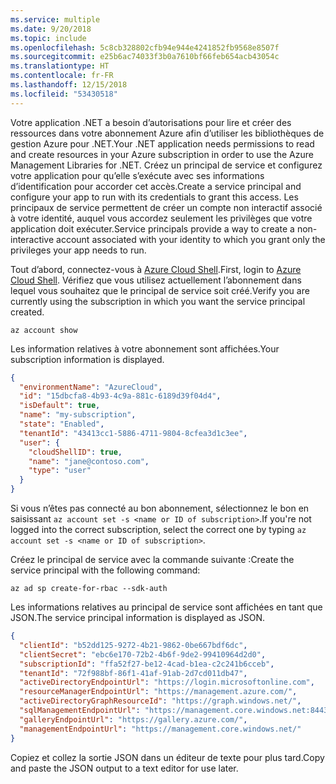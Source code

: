 ```yaml
---
ms.service: multiple
ms.date: 9/20/2018
ms.topic: include
ms.openlocfilehash: 5c8cb328802cfb94e944e4241852fb9568e8507f
ms.sourcegitcommit: e25b6ac74033f3b0a7610bf66feb654acb43054c
ms.translationtype: HT
ms.contentlocale: fr-FR
ms.lasthandoff: 12/15/2018
ms.locfileid: "53430518"
---
```

<span data-ttu-id="d6ba2-101">Votre application .NET a besoin d’autorisations pour lire et créer des ressources dans votre abonnement Azure afin d’utiliser les bibliothèques de gestion Azure pour .NET.</span><span class="sxs-lookup"><span data-stu-id="d6ba2-101">Your .NET application needs permissions to read and create resources in your Azure subscription in order to use the Azure Management Libraries for .NET.</span></span> <span data-ttu-id="d6ba2-102">Créez un principal de service et configurez votre application pour qu’elle s’exécute avec ses informations d’identification pour accorder cet accès.</span><span class="sxs-lookup"><span data-stu-id="d6ba2-102">Create a service principal and configure your app to run with its credentials to grant this access.</span></span> <span data-ttu-id="d6ba2-103">Les principaux de service permettent de créer un compte non interactif associé à votre identité, auquel vous accordez seulement les privilèges que votre application doit exécuter.</span><span class="sxs-lookup"><span data-stu-id="d6ba2-103">Service principals provide a way to create a non-interactive account associated with your identity to which you grant only the privileges your app needs to run.</span></span>

<span data-ttu-id="d6ba2-104">Tout d’abord, connectez-vous à [Azure Cloud Shell](https://shell.azure.com/bash).</span><span class="sxs-lookup"><span data-stu-id="d6ba2-104">First, login to [Azure Cloud Shell](https://shell.azure.com/bash).</span></span> <span data-ttu-id="d6ba2-105">Vérifiez que vous utilisez actuellement l’abonnement dans lequel vous souhaitez que le principal de service soit créé.</span><span class="sxs-lookup"><span data-stu-id="d6ba2-105">Verify you are currently using the subscription in which you want the service principal created.</span></span> 

```azurecli-interactive
az account show
```

<span data-ttu-id="d6ba2-106">Les information relatives à votre abonnement sont affichées.</span><span class="sxs-lookup"><span data-stu-id="d6ba2-106">Your subscription information is displayed.</span></span>

```json
{
  "environmentName": "AzureCloud",
  "id": "15dbcfa8-4b93-4c9a-881c-6189d39f04d4",
  "isDefault": true,
  "name": "my-subscription",
  "state": "Enabled",
  "tenantId": "43413cc1-5886-4711-9804-8cfea3d1c3ee",
  "user": {
    "cloudShellID": true,
    "name": "jane@contoso.com",
    "type": "user"
  }
}
```

<span data-ttu-id="d6ba2-107">Si vous n’êtes pas connecté au bon abonnement, sélectionnez le bon en saisissant `az account set -s <name or ID of subscription>`.</span><span class="sxs-lookup"><span data-stu-id="d6ba2-107">If you're not logged into the correct subscription, select the correct one by typing `az account set -s <name or ID of subscription>`.</span></span>

<span data-ttu-id="d6ba2-108">Créez le principal de service avec la commande suivante :</span><span class="sxs-lookup"><span data-stu-id="d6ba2-108">Create the service principal with the following command:</span></span>

```azurecli-interactive
az ad sp create-for-rbac --sdk-auth
```

<span data-ttu-id="d6ba2-109">Les informations relatives au principal de service sont affichées en tant que JSON.</span><span class="sxs-lookup"><span data-stu-id="d6ba2-109">The service principal information is displayed as JSON.</span></span>

```json
{
  "clientId": "b52dd125-9272-4b21-9862-0be667bdf6dc",
  "clientSecret": "ebc6e170-72b2-4b6f-9de2-99410964d2d0",
  "subscriptionId": "ffa52f27-be12-4cad-b1ea-c2c241b6cceb",
  "tenantId": "72f988bf-86f1-41af-91ab-2d7cd011db47",
  "activeDirectoryEndpointUrl": "https://login.microsoftonline.com",
  "resourceManagerEndpointUrl": "https://management.azure.com/",
  "activeDirectoryGraphResourceId": "https://graph.windows.net/",
  "sqlManagementEndpointUrl": "https://management.core.windows.net:8443/",
  "galleryEndpointUrl": "https://gallery.azure.com/",
  "managementEndpointUrl": "https://management.core.windows.net/"
}
```

<span data-ttu-id="d6ba2-110">Copiez et collez la sortie JSON dans un éditeur de texte pour plus tard.</span><span class="sxs-lookup"><span data-stu-id="d6ba2-110">Copy and paste the JSON output to a text editor for use later.</span></span>
